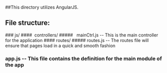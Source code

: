 ##This directory utilizes AngularJS. 

## File structure:
###&nbsp;js/
####&nbsp;&nbsp;controllers/
#####&nbsp;&nbsp;&nbsp;mainCtrl.js -- This is the main controller for the application
####&nbsp;routes/
#####&nbsp;routes.js -- The routes file will ensure that pages load in a quick and smooth fashion
### app.js -- This file contains the definition for the main module of the app 
